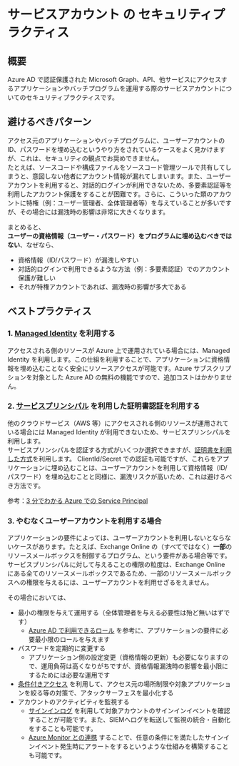 # サービスアカウント の セキュリティプラクティス

## 概要
Azure AD で認証保護された Microsoft Graph、API、他サービスにアクセスするアプリケーションやバッチプログラムを運用する際のサービスアカウントについてのセキュリティプラクティスです。  

## 避けるべきパターン
アクセス元のアプリケーションやバッチプログラムに、ユーザーアカウントの ID、パスワードを埋め込むというやり方をされているケースをよく見かけますが、これは、セキュリティの観点でお奨めできません。  
たとえば、ソースコードや構成ファイルをソースコード管理ツールで共有してしまうと、意図しない他者にアカウント情報が漏れてしまいます。また、ユーザーアカウントを利用すると、対話的ログインが利用できないため、多要素認証等を利用したアカウント保護をすることが困難です。さらに、こういった類のアカウントに特権（例：ユーザー管理者、全体管理者等）を与えていることが多いですが、その場合には漏洩時の影響は非常に大きくなります。 

まとめると、  
**ユーザーの資格情報（ユーザー・パスワード）をプログラムに埋め込むべきではない**、なぜなら、
* 資格情報（ID/パスワード）が漏洩しやすい
* 対話的ログインで利用できるような方法（例：多要素認証）でのアカウント保護が難しい
* それが特権アカウントであれば、漏洩時の影響が多大である

## ベストプラクティス
### 1.  [Managed Identity](https://docs.microsoft.com/ja-jp/azure/active-directory/managed-identities-azure-resources/overview) を利用する
アクセスされる側のリソースが Azure 上で運用されている場合には、Managed Identity を利用します。この仕組を利用することで、アプリケーションに資格情報を埋め込むことなく安全にリソースアクセスが可能です。Azure サブスクリプションを対象とした Azure AD の無料の機能ですので、追加コストはかかりません。
   
### 2. [サービスプリンシパル](https://docs.microsoft.com/ja-jp/azure/active-directory/develop/app-objects-and-service-principals) を利用した証明書認証を利用する
他のクラウドサービス（AWS 等）にアクセスされる側のリソースが運用されている場合には Managed Identity が利用できないため、サービスプリンシパルを利用します。  
サービスプリンシパルを認証する方式がいくつか選択できますが、[証明書を利用した方式](https://docs.microsoft.com/ja-jp/azure/active-directory/develop/howto-authenticate-service-principal-powershell)を利用します。
ClientId/Secret での認証も可能ですが、これらをアプリケーションに埋め込むことは、ユーザーアカウントを利用して資格情報（ID/パスワード）を埋め込むことと同様に、漏洩リスクが高いため、これは避けるべき方法です。

参考：[3 分でわかる Azure での Service Principal](https://www.slideshare.net/ToruMakabe/3azure-service-principal)

### 3. やむなくユーザーアカウントを利用する場合
アプリケーションの要件によっては、ユーザーアカウントを利用しないとならないケースがあります。たとえば、Exchange Online の（すべてではなく）**一部**のリソースメールボックスを制御するプログラム、という要件がある場合等です。サービスプリンシパルに対して与えることの権限の粒度は、Exchange Online にある全てのリソースメールボックスであるため、一部のリソースメールボックスへの権限を与えるには、ユーザーアカウントを利用せざるをえません。  

その場合においては、
* 最小の権限を与えて運用する（全体管理者を与える必要性は殆ど無いはずです）
  * [Azure AD で利用できるロール](https://docs.microsoft.com/ja-jp/azure/active-directory/users-groups-roles/directory-assign-admin-roles) を参考に、アプリケーションの要件に必要最小限のロールを与えます
* パスワードを定期的に変更する
  * アプリケーション側の設定変更（資格情報の更新）も必要になりますので、運用負荷は高くなりがちですが、資格情報漏洩時の影響を最小限にするためには必要な運用です
* [条件付きアクセス](https://docs.microsoft.com/ja-jp/azure/active-directory/conditional-access/overview) を利用して、アクセス元の場所制限や対象アプリケーションを絞る等の対策で、アタックサーフェスを最小化する
* アカウントのアクティビティを監視する
  * [サインインログ](https://docs.microsoft.com/ja-jp/azure/active-directory/reports-monitoring/concept-sign-ins) を利用して対象アカウントのサインインイベントを確認することが可能です。また、SIEMへログを転送して監視の統合・自動化をすることも可能です。
  * [Azure Monitor との連携](https://docs.microsoft.com/ja-jp/azure/active-directory/reports-monitoring/concept-activity-logs-azure-monitor) することで、任意の条件にを満たしたサインインイベント発生時にアラートをするというような仕組みを構築することも可能です。